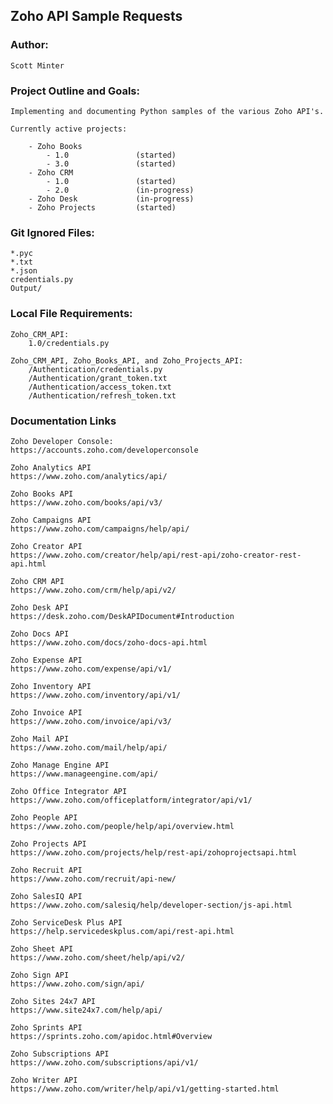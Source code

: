 ## Zoho API Sample Requests

### Author:

    Scott Minter

### Project Outline and Goals:

    Implementing and documenting Python samples of the various Zoho API's.

    Currently active projects:
    
        - Zoho Books
            - 1.0               (started)
            - 3.0               (started)
        - Zoho CRM
            - 1.0               (started)
            - 2.0               (in-progress)
        - Zoho Desk             (in-progress)
        - Zoho Projects         (started)

### Git Ignored Files:

    *.pyc
    *.txt
    *.json
    credentials.py
    Output/

### Local File Requirements:

    Zoho_CRM_API:
        1.0/credentials.py

    Zoho_CRM_API, Zoho_Books_API, and Zoho_Projects_API:
        /Authentication/credentials.py
        /Authentication/grant_token.txt
        /Authentication/access_token.txt
        /Authentication/refresh_token.txt
        
### Documentation Links

    Zoho Developer Console:
    https://accounts.zoho.com/developerconsole

    Zoho Analytics API
    https://www.zoho.com/analytics/api/

    Zoho Books API
    https://www.zoho.com/books/api/v3/

    Zoho Campaigns API
    https://www.zoho.com/campaigns/help/api/

    Zoho Creator API
    https://www.zoho.com/creator/help/api/rest-api/zoho-creator-rest-api.html

    Zoho CRM API
    https://www.zoho.com/crm/help/api/v2/

    Zoho Desk API
    https://desk.zoho.com/DeskAPIDocument#Introduction

    Zoho Docs API
    https://www.zoho.com/docs/zoho-docs-api.html

    Zoho Expense API
    https://www.zoho.com/expense/api/v1/

    Zoho Inventory API
    https://www.zoho.com/inventory/api/v1/

    Zoho Invoice API
    https://www.zoho.com/invoice/api/v3/

    Zoho Mail API
    https://www.zoho.com/mail/help/api/

    Zoho Manage Engine API
    https://www.manageengine.com/api/

    Zoho Office Integrator API
    https://www.zoho.com/officeplatform/integrator/api/v1/

    Zoho People API
    https://www.zoho.com/people/help/api/overview.html

    Zoho Projects API
    https://www.zoho.com/projects/help/rest-api/zohoprojectsapi.html

    Zoho Recruit API
    https://www.zoho.com/recruit/api-new/

    Zoho SalesIQ API
    https://www.zoho.com/salesiq/help/developer-section/js-api.html

    Zoho ServiceDesk Plus API
    https://help.servicedeskplus.com/api/rest-api.html

    Zoho Sheet API
    https://www.zoho.com/sheet/help/api/v2/

    Zoho Sign API
    https://www.zoho.com/sign/api/

    Zoho Sites 24x7 API
    https://www.site24x7.com/help/api/

    Zoho Sprints API
    https://sprints.zoho.com/apidoc.html#Overview

    Zoho Subscriptions API
    https://www.zoho.com/subscriptions/api/v1/

    Zoho Writer API
    https://www.zoho.com/writer/help/api/v1/getting-started.html
